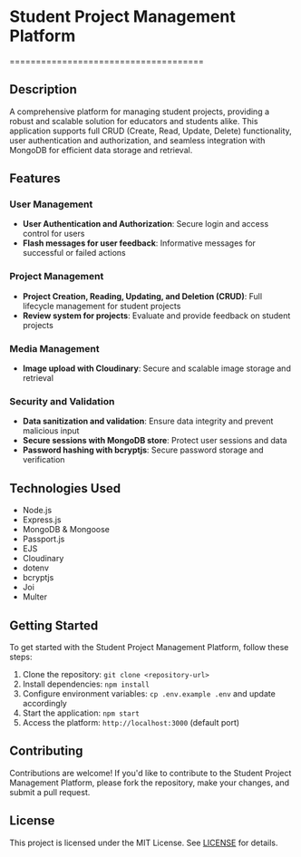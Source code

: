# Student Project Management Platform
=====================================

## Description
A comprehensive platform for managing student projects, providing a robust and scalable solution for educators and students alike. This application supports full CRUD (Create, Read, Update, Delete) functionality, user authentication and authorization, and seamless integration with MongoDB for efficient data storage and retrieval.

## Features
### User Management
* **User Authentication and Authorization**: Secure login and access control for users
* **Flash messages for user feedback**: Informative messages for successful or failed actions

### Project Management
* **Project Creation, Reading, Updating, and Deletion (CRUD)**: Full lifecycle management for student projects
* **Review system for projects**: Evaluate and provide feedback on student projects

### Media Management
* **Image upload with Cloudinary**: Secure and scalable image storage and retrieval

### Security and Validation
* **Data sanitization and validation**: Ensure data integrity and prevent malicious input
* **Secure sessions with MongoDB store**: Protect user sessions and data
* **Password hashing with bcryptjs**: Secure password storage and verification

## Technologies Used
* Node.js
* Express.js
* MongoDB & Mongoose
* Passport.js
* EJS
* Cloudinary
* dotenv
* bcryptjs
* Joi
* Multer

## Getting Started
To get started with the Student Project Management Platform, follow these steps:

1. Clone the repository: `git clone <repository-url>`
2. Install dependencies: `npm install`
3. Configure environment variables: `cp .env.example .env` and update accordingly
4. Start the application: `npm start`
5. Access the platform: `http://localhost:3000` (default port)

## Contributing
Contributions are welcome! If you'd like to contribute to the Student Project Management Platform, please fork the repository, make your changes, and submit a pull request.

## License
This project is licensed under the MIT License. See [LICENSE](LICENSE) for details.
